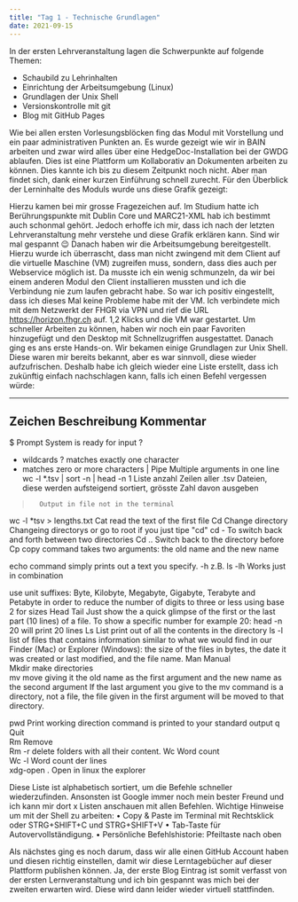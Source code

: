 ```yaml
---
title: "Tag 1 - Technische Grundlagen"
date: 2021-09-15
---
```


In der ersten Lehrveranstaltung lagen die Schwerpunkte auf folgende Themen:
- Schaubild zu Lehrinhalten
- Einrichtung der Arbeitsumgebung (Linux)
- Grundlagen der Unix Shell
- Versionskontrolle mit git
- Blog mit GitHub Pages

Wie bei allen ersten Vorlesungsblöcken fing das Modul mit Vorstellung und ein paar administrativen Punkten an. Es wurde gezeigt wie wir in BAIN arbeiten und zwar wird alles über eine HedgeDoc-Installation bei der GWDG ablaufen. Dies ist eine Plattform um Kollaborativ an Dokumenten arbeiten zu können. Dies kannte ich bis zu diesem Zeitpunkt noch nicht. Aber man findet sich, dank einer kurzen Einführung schnell zurecht. 
Für den Überblick der Lerninhalte des Moduls wurde uns diese Grafik gezeigt:
 
Hierzu kamen bei mir grosse Fragezeichen auf. Im Studium hatte ich Berührungspunkte mit Dublin Core und MARC21-XML hab ich bestimmt auch schonmal gehört. Jedoch erhoffe ich mir, dass ich nach der letzten Lehrveranstaltung mehr verstehe und diese Grafik erklären kann. Sind wir mal gespannt 😉
Danach haben wir die Arbeitsumgebung bereitgestellt. Hierzu wurde ich überrascht, dass man nicht zwingend mit dem Client auf die virtuelle Maschine (VM) zugreifen muss, sondern, dass dies auch per Webservice möglich ist. Da musste ich ein wenig schmunzeln, da wir bei einem anderen Modul den Client installieren mussten und ich die Verbindung nie zum laufen gebracht habe. So war ich positiv eingestellt, dass ich dieses Mal keine Probleme habe mit der VM. 
Ich verbindete mich mit dem Netzwerkt der FHGR via VPN und rief die URL https://horizon.fhgr.ch auf. 1,2 Klicks und die VM war gestartet. Um schneller Arbeiten zu können, haben wir noch ein paar Favoriten hinzugefügt und den Desktop mit Schnellzugriffen ausgestattet. Danach ging es ans erste Hands-on. Wir bekamen einige Grundlagen zur Unix Shell. Diese waren mir bereits bekannt, aber es war sinnvoll, diese wieder aufzufrischen. Deshalb habe ich gleich wieder eine Liste erstellt, dass ich zukünftig einfach nachschlagen kann, falls ich einen Befehl vergessen würde:

---
Zeichen	Beschreibung	Kommentar
---
$	Prompt	System is ready for input
?
*	wildcards	? matches exactly one character
* matches zero or more characters
|	Pipe	Multiple arguments in one line
wc -l *.tsv | sort -n | head -n 1
Liste anzahl Zeilen aller .tsv Dateien, diese werden aufsteigend sortiert, grösste Zahl davon ausgeben
>	 	Output in file not in the terminal
wc -l *tsv > lengths.txt
Cat	 	read the text of the first file
Cd	Change directory	Changeing directorys or go to root if you just tipe "cd"
cd -	 	To switch back and forth between two directories
Cd ..	 	Switch back to the directory before
Cp	copy	command takes two arguments: the old name and the new name
 
echo	 	command simply prints out a text you specify.
-h
z.B. ls -lh	 	Works just in combination
 
use unit suffixes: Byte, Kilobyte, Megabyte, Gigabyte, Terabyte and Petabyte in order to reduce the number of digits to three or less using base 2 for sizes
Head
Tail	 	Just show the a quick glimpse of the first or the last part (10 lines) of a file.
To show a specific number for example 20: 
head -n 20 will print 20 lines
Ls	List	 print out of all the contents in the directory
ls -l
 	 	list of files that contains information similar to what we would find in our Finder (Mac) or Explorer (Windows): the size of the files in bytes, the date it was created or last modified, and the file name.
Man	Manual	 
Mkdir	make directories	 
mv	move	giving it the old name as the first argument and the new name as the second argument
If the last argument you give to the mv command is a directory, not a file, the file given in the first argument will be moved to that directory.
 
 
pwd	Print working direction	command is printed to your standard output
q	Quit	 
Rm	Remove	 
Rm -r	 	delete folders with all their content.
Wc	Word count	 
Wc -l	Word count der lines	 
xdg-open .	 	Open in linux the explorer

Diese Liste ist alphabetisch sortiert, um die Befehle schneller wiederzufinden. Ansonsten ist Google immer noch mein bester Freund und ich kann mir dort x Listen anschauen mit allen Befehlen.
Wichtige Hinweise um mit der Shell zu arbeiten:
•	Copy & Paste im Terminal mit Rechtsklick oder STRG+SHIFT+C und STRG+SHIFT+V
•	Tab-Taste für Autovervollständigung.
•	Persönliche Befehlshistorie: Pfeiltaste nach oben

Als nächstes ging es noch darum, dass wir alle einen GitHub Account haben und diesen richtig einstellen, damit wir diese Lerntagebücher auf dieser Plattform publishen können. 
Ja, der erste Blog Eintrag ist somit verfasst von der ersten Lernveranstaltung und ich bin gespannt was mich bei der zweiten erwarten wird. Diese wird dann leider wieder virtuell stattfinden. 
